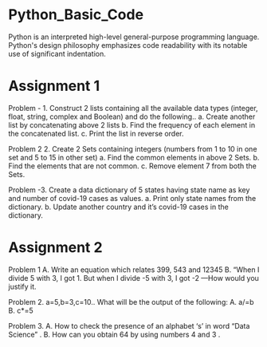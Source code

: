 # Python_Basic_Code
Python is an interpreted high-level general-purpose programming language. Python's design philosophy emphasizes code readability with its notable use of significant indentation.
# Assignment 1
Problem - 1. Construct 2 lists containing all the available data types (integer, float, string, complex and Boolean) and do the following..
a.	Create another list by concatenating above 2 lists
b.	Find the frequency of each element in the concatenated list.
c.	Print the list in reverse order.

Problem 2 2.	Create 2 Sets containing integers (numbers from 1 to 10 in one set and 5 to 15 in other set)
a.	Find the common elements in above 2 Sets.
b.	Find the elements that are not common.
c.	Remove element 7 from both the Sets.

Problem -3. Create a data dictionary of 5 states having state name as key and number of covid-19 cases as values.
a.	Print only state names from the dictionary.
b.	Update another country and it’s covid-19 cases in the dictionary.
# Assignment 2

Problem 1 
A. Write an equation which relates 399, 543 and 12345 
B. “When I divide 5 with 3, I got 1. But when I divide -5 with 3, I got -2  —How would you justify it.

Problem 2.  a=5,b=3,c=10.. What will be the output of the following:
          A. a/=b
           B. c*=5  
           
Problem 3. A. How to check the presence of an alphabet ‘s’ in word “Data Science” .
           B. How can you obtain 64 by using numbers 4 and 3 .

